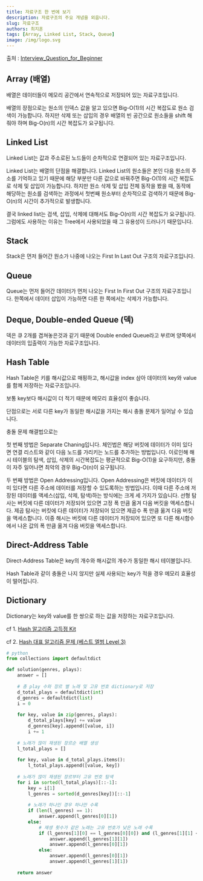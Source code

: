```yaml
---
title: 자료구조 한 번에 보기
description: 자료구조의 주요 개념을 외웁니다.
slug: 자료구조
authors: 최지훈
tags: [Array, Linked List, Stack, Queue]
image: /img/logo.svg
---
```


출처 : [Interview_Question_for_Beginner](https://github.com/JaeYeopHan/Interview_Question_for_Beginner/tree/main/DataStructure#array-vs-linked-list)

## Array (배열)

배열은 데이터들이 메모리 공간에서 연속적으로 저장되어 있는 자료구조입니다.

배열의 장점으로는 원소의 인덱스 값을 알고 있으면 Big-O(1)의 시간 복잡도로 원소 검색이 가능합니다. 하지만 삭제 또는 삽입의 경우 배열의 빈 공간으로 원소들을 shift 해줘야 하며 Big-O(n)의 시간 복잡도가 요구됩니다.

## Linked List

Linked List는 값과 주소로된 노드들이 순차적으로 연결되어 있는 자료구조입니다.

Linked List는 배열의 단점을 해결합니다. Linked List의 원소들은 본인 다음 원소의 주소를 기억하고 있기 때문에 해당 부분만 다른 값으로 바꿔주면 Big-O(1)의 시간 복잡도로 삭제 및 삽입이 가능합니다. 하지만 원소 삭제 및 삽입 전체 동작을 봤을 때, 동작에 해당하는 원소를 검색하는 과정에서 첫번째 원소부터 순차적으로 검색하기 때문에 Big-O(n)의 시간이 추가적으로 발생합니다.

결국 linked list는 검색, 삽입, 삭제에 대해서도 Big-O(n)의 시간 복잡도가 요구됩니다. 그럼에도 사용하는 이유는 Tree에서 사용되었을 때 그 유용성이 드러나기 때문입니다.

## Stack

Stack은 먼저 들어간 원소가 나중에 나오는 First In Last Out 구조의 자료구조입니다.

## Queue

Queue는 먼저 들어간 데이터가 먼저 나오는 First In First Out 구조의 자료구조입니다.
한쪽에서 데이터 삽입이 가능하면 다른 한 쪽에서는 삭제가 가능합니다.

## Deque, Double-ended Queue (덱)

덱은 큐 2개를 겹쳐놓은것과 같기 때문에 Double ended Queue라고 부르며 양쪽에서 데이터의 입출력이 가능한 자료구조입니다.

## Hash Table

Hash Table은 키를 해시값으로 매핑하고, 해시값을 index 삼아 데이터의 key와 value를 함께 저장하는 자료구조입니다. 

보통 key보다 해시값이 더 적기 때문에 메모리 효율성이 좋습니다.

단점으로는 서로 다른 key가 동일한 해시값을 가지는 해시 충돌 문제가 일어날 수 있습니다.

충돌 문제 해결법으로는 

첫 번째 방법은 Separate Chaning입니다. 체인법은 해당 버킷에 데이터가 이미 있다면 연결 리스트와 같이 다음 노드를 가리키는 노드를 추가하는 방법입니다. 이로인해 해시 테이블의 탐색, 삽입, 삭제의 시간복잡도는 평균적으로 Big-O(1)을 요구하지만, 충돌이 자주 일어나면 최악의 경우 Big-O(n)이 요구됩니다.

두 번째 방법은 Open Addressing입니다. Open Addressing은 버킷에 데이터가 이미 있다면 다른 주소에 데이터를 저장할 수 있도록하는 방법입니다. 이때 다른 주소에 저장된 데이터를 액세스(삽입, 삭제, 탐색)하는 방식에는 크게 세 가지가 있습니다. 선형 탐사는 버킷에 다른 데이터가 저장되어 있으면 고정 폭 만큼 옮겨 다음 버킷을 액세스합니다. 제곱 탐사는 버킷에 다른 데이터가 저장되어 있으면 제곱수 폭 만큼 옮겨 다음 버킷을 액세스합니다. 이중 해시는 버킷에 다른 데이터가 저장되어 있으면 또 다른 해시함수에서 나온 값의 폭 만큼 옮겨 다음 버킷을 액세스합니다.

## Direct-Address Table

Direct-Address Table은 key의 개수와 해시값의 개수가 동일한 해시 테이블입니다.

Hash Table과 같이 충돌은 나지 않지만 실제 사용되는 key가 적을 경우 메모리 효율성이 떨어집니다.

## Dictionary

Dictionary는 key와 value를 한 쌍으로 하는 값을 저장하는 자료구조입니다.

cf 1. [Hash 알고리즘 고득점 Kit](https://school.programmers.co.kr/learn/courses/30/parts/12077)

cf 2. [Hash 대표 알고리즘 문제 (베스트 엘범 Level 3)](https://school.programmers.co.kr/learn/courses/30/lessons/42579)

```python
# python
from collections import defaultdict

def solution(genres, plays):
    answer = []
    
    # 총 play 수와 장르 별 노래 및 고유 번호 dictionary로 저장
    d_total_plays = defaultdict(int)
    d_genres = defaultdict(list)
    i = 0
    
    for key, value in zip(genres, plays):
        d_total_plays[key] += value
        d_genres[key].append([value, i])
        i += 1
    
    # 노래가 많이 재생된 장르순 배열 생성
    l_total_plays = []
    
    for key, value in d_total_plays.items():
        l_total_plays.append([value, key])
    
    # 노래가 많이 재생된 장르부터 고유 번호 탐색
    for i in sorted(l_total_plays)[::-1]:
        key = i[1]
        l_genres = sorted(d_genres[key])[::-1]
        
        # 노래가 하나인 경우 하나만 수록
        if (len(l_genres) == 1):
            answer.append(l_genres[0][1])
        else:
            # 재생 횟수가 같은 노래는 고유 번호가 낮은 노래 수록
            if (l_genres[1][0] == l_genres[0][0]) and (l_genres[1][1] < l_genres[0][1]):
                answer.append(l_genres[1][1])
                answer.append(l_genres[0][1])
            else:
                answer.append(l_genres[0][1])
                answer.append(l_genres[1][1])
            
    return answer
```
